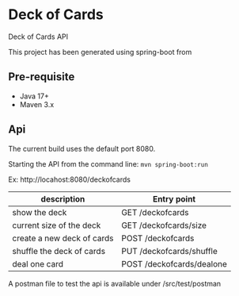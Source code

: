 # Deck of Cards
Deck of Cards API

This project has been generated using spring-boot from

## Pre-requisite
- Java 17+
- Maven 3.x

## Api

The current build uses the default port 8080. 

Starting the API from the command line: `mvn spring-boot:run`

Ex: http://locahost:8080/deckofcards

| description                | Entry point               |
|----------------------------|---------------------------|
| show the deck              | GET /deckofcards          |
| current size of the deck   | GET /deckofcards/size     |
| create a new deck of cards | POST /deckofcards         |
| shuffle the deck of cards  | PUT /deckofcards/shuffle  |
| deal one card              | POST /deckofcards/dealone |

A postman file to test the api is available under /src/test/postman